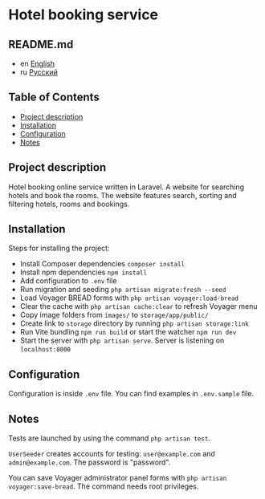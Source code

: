 # Hotel booking service

## README.md

* en [English](README.md)
* ru [Русский](./readme/README.ru.md)

## Table of Contents

* [Project description](#project-description)
* [Installation](#installation)
* [Configuration](#configuration)
* [Notes](#notes)

## Project description

Hotel booking online service written in Laravel. A website for searching
hotels and book the rooms. The website features search, sorting and
filtering hotels, rooms and bookings.

## Installation

Steps for installing the project:

* Install Composer dependencies `composer install`
* Install npm dependencies `npm install`
* Add configuration to `.env` file
* Run migration and seeding `php artisan migrate:fresh --seed`
* Load Voyager BREAD forms with `php artisan voyager:load-bread`
* Clear the cache with `php artisan cache:clear` to refresh Voyager menu
* Copy image folders from `images/` to `storage/app/public/`
* Create link to `storage` directory by running `php artisan storage:link`
* Run Vite bundling `npm run build` or start the watcher `npm run dev`
* Start the server with `php artisan serve`. Server is listening on `localhost:8000`

## Configuration

Configuration is inside `.env` file. You can find examples in
`.env.sample` file.

## Notes

Tests are launched by using the command `php artisan test`.

`UserSeeder` creates accounts for testing: `user@example.com` and
`admin@example.com`. The password is "password".

You can save Voyager administrator panel forms with
`php artisan voyager:save-bread`. The command needs root privileges.
